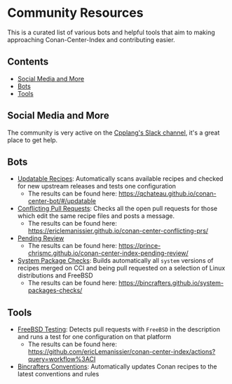 # Community Resources

This is a curated list of various bots and helpful tools that aim to making approaching Conan-Center-Index and contributing easier.

<!-- toc -->
## Contents

  * [Social Media and More](#social-media-and-more)
  * [Bots](#bots)
  * [Tools](#tools)<!-- endToc -->

## Social Media and More

The community is very active on the [Cpplang's Slack channel](https://cpplang.slack.com/archives/C41CWV9HA), it's a great place to get help.

## Bots

- [Updatable Recipes](https://github.com/qchateau/conan-center-bot): Automatically scans available recipes and checked for new upstream releases and tests one configuration
  - The results can be found here: https://qchateau.github.io/conan-center-bot/#/updatable
- [Conflicting Pull Requests](https://github.com/ericLemanissier/conan-center-conflicting-prs): Checks all the open pull requests for those which edit the same
recipe files and posts a message.
  - The results can be found here: https://ericlemanissier.github.io/conan-center-conflicting-prs/
- [Pending Review](https://github.com/prince-chrismc/conan-center-index-pending-review)
  - The results can be found here: https://prince-chrismc.github.io/conan-center-index-pending-review/
- [System Package Checks](https://github.com/bincrafters/system-packages-checks): Builds automatically all `system` versions of recipes merged on CCI
and being pull requested on a selection of Linux distributions and FreeBSD
  - The results can be found here: https://bincrafters.github.io/system-packages-checks/

## Tools

- [FreeBSD Testing](https://github.com/ericLemanissier/conan-center-index/tree/freebsd): Detects pull requests with `FreeBSD` in the description and runs a test for
one configuration on that platform
  - The results can be found here: https://github.com/ericLemanissier/conan-center-index/actions?query=workflow%3ACI
- [Bincrafters Conventions](https://github.com/bincrafters/bincrafters-conventions): Automatically updates Conan recipes to the latest conventions and rules
